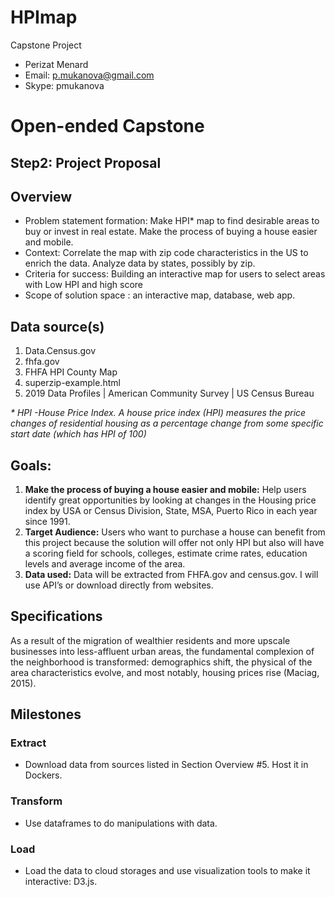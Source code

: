 # HPImap
Capstone Project 

* Perizat Menard
* Email: p.mukanova@gmail.com
* Skype: pmukanova

# Open-ended Capstone 
## Step2: Project Proposal

## Overview
* Problem statement formation: Make HPI* map to find desirable areas to buy or invest in real estate. Make the process of buying a house easier and mobile.
* Context: Correlate the map with zip code characteristics in the US to enrich the data. Analyze data by states, possibly by zip.   
* Criteria for success: Building an interactive map for users to select areas with Low HPI and high score
* Scope of solution space : an interactive map, database, web app. 

## Data source(s)
1. Data.Census.gov 
1. fhfa.gov
1. FHFA HPI County Map
1. superzip-example.html 
1. 2019 Data Profiles | American Community Survey | US Census Bureau

_* *HPI -House Price Index. A house price index (HPI) measures the price changes of residential housing as a percentage change from some specific start date (which has HPI of 100)*_

## Goals:
1. __Make the process of buying a house easier and mobile:__ Help users identify great opportunities by looking at changes in the Housing price index by USA or Census Division, State, MSA, Puerto Rico in each year since 1991.
1. __Target Audience:__ Users who want to purchase a house can benefit from this project because the solution will offer not only HPI but also will have a scoring field for schools, colleges, estimate crime rates, education levels and average income of the area. 
1. __Data used:__ Data will be extracted from FHFA.gov and census.gov. I will use API’s or download directly from websites. 

## Specifications
 As a result of the migration of wealthier residents and more upscale businesses into less-affluent urban areas, the fundamental complexion of the neighborhood is transformed: demographics shift, the physical of the area characteristics evolve, and most notably, housing prices rise (Maciag, 2015).

## Milestones
### Extract
* Download data from sources listed in Section Overview #5. Host it in Dockers. 
### Transform
* Use dataframes to do manipulations with data.
### Load
* Load the data to cloud storages and use visualization tools to make it interactive: D3.js.
